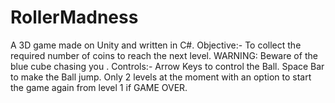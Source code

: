 # RollerMadness
A 3D game made on Unity and written in C#.
Objective:-
        To collect the required number of coins to reach the next level.
        WARNING: Beware of the blue cube chasing you .
Controls:-
        Arrow Keys to control the Ball.
        Space Bar to make the Ball jump.
Only 2 levels at the moment with an option to start the game again from level 1 if GAME OVER.        
